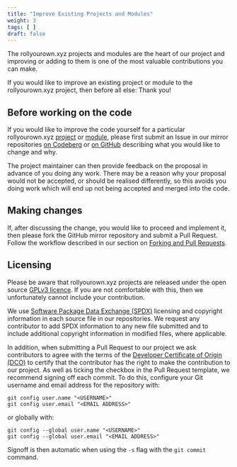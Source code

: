 ```yaml
---
title: "Improve Existing Projects and Modules"
weight: 3
tags: [ ]
draft: false
---
```

<!--
SPDX-FileCopyrightText: 2022 Wilfred Nicoll <xyzroller@rollyourown.xyz>
SPDX-License-Identifier: CC-BY-SA-4.0
-->

The rollyourown.xyz projects and modules are the heart of our project and improving or adding to them is one of the most valuable contributions you can make.

If you would like to improve an existing project or module to the rollyourown.xyz project, then before all else: Thank you!

<!--more-->

## Before working on the code

If you would like to improve the code yourself for a particular rollyourown.xyz [project](/rollyourown/projects) or [module](/rollyourown/project_modules), please first submit an Issue in our mirror repositories [on Codeberg](/collaborate/bug_reports_feature_requests_ideas/#raising-issues-on-codeberg) or [on GitHub](/collaborate/bug_reports_feature_requests_ideas/#raising-issues-on-github) describing what you would like to change and why.

The project maintainer can then provide feedback on the proposal in advance of you doing any work. There may be a reason why your proposal would not be accepted, or should be realised differently, so this avoids you doing work which will end up not being accepted and merged into the code.

## Making changes

If, after discussing the change, you would like to proceed and implement it, then please fork the GitHub mirror repository and submit a Pull Request. Follow the workflow described in our section on [Forking and Pull Requests](/collaborate/working_with_git/forking_and_pull_requests/).

## Licensing

Please be aware that rollyourown.xyz projects are released under the open source [GPLv3 licence](https://spdx.org/licenses/GPL-3.0-or-later.html). If you are not comfortable with this, then we unfortunately cannot include your contribution.

We use [Software Package Data Exchange (SPDX)](https://spdx.dev/) licensing and copyright information in each source file in our repositories. We request any contributor to add SPDX information to any new file submitted and to include additional copyright information in modified files, where applicable.

In addition, when submitting a Pull Request to our project we ask contributors to agree with the terms of the [Developer Certificate of Origin (DCO)](https://developercertificate.org/) to certify that the contributor has the right to make the contribution to our project. As well as ticking the checkbox in the Pull Request template, we recommend signing off each commit. To do this, configure your Git username and email address for the repository with:

```console
git config user.name "<USERNAME>"
git config user.email "<EMAIL ADDRESS>"
```

or globally with:

```console
git config --global user.name "<USERNAME>"
git config --global user.email "<EMAIL ADDRESS>"
```

Signoff is then automatic when using the `-s` flag with the `git commit` command.
